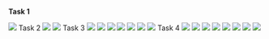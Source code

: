 <p><b> Task 1 </b></p>

<img src="https://github.com/boaghivasile/DB/blob/master/LAB2/Task1.png" />
Task 2
<img src="https://github.com/boaghivasile/DB/blob/master/LAB2/Task2A.png" />
<img src="https://github.com/boaghivasile/DB/blob/master/LAB2/Task2B.png" />
Task 3
<img src="https://github.com/boaghivasile/DB/blob/master/LAB2/Task3A.png" />
<img src="https://github.com/boaghivasile/DB/blob/master/LAB2/Task3B.png" />
<img src="https://github.com/boaghivasile/DB/blob/master/LAB2/Task3C.png" />
<img src="https://github.com/boaghivasile/DB/blob/master/LAB2/Task3D.png" />
<img src="https://github.com/boaghivasile/DB/blob/master/LAB2/Task3E.png" />
<img src="https://github.com/boaghivasile/DB/blob/master/LAB2/Task3F.png" />
<img src="https://github.com/boaghivasile/DB/blob/master/LAB2/Task3G.png" />
Task 4
<img src="https://github.com/boaghivasile/DB/blob/master/LAB2/Task4A.png" />
<img src="https://github.com/boaghivasile/DB/blob/master/LAB2/Task4B.png" />
<img src="https://github.com/boaghivasile/DB/blob/master/LAB2/Task4C.png" />
<img src="https://github.com/boaghivasile/DB/blob/master/LAB2/Task4D.png" />
<img src="https://github.com/boaghivasile/DB/blob/master/LAB2/Task4E.png" />
<img src="https://github.com/boaghivasile/DB/blob/master/LAB2/Task4F.png" />
<img src="https://github.com/boaghivasile/DB/blob/master/LAB2/Task4G.png" />
<img src="https://github.com/boaghivasile/DB/blob/master/LAB2/Task4H.png" />
